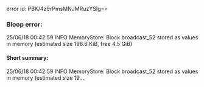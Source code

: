 error id: PBK/4z9rPmsMNJMRuzYSIg==
### Bloop error:

25/06/18 00:42:59 INFO MemoryStore: Block broadcast_52 stored as values in memory (estimated size 198.6 KiB, free 4.5 GiB)
#### Short summary: 

25/06/18 00:42:59 INFO MemoryStore: Block broadcast_52 stored as values in memory (estimated size 19...